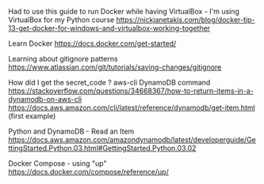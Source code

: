 
Had to use this guide to run Docker while having VirtualBox - I'm using VirtualBox for my Python course
https://nickjanetakis.com/blog/docker-tip-13-get-docker-for-windows-and-virtualbox-working-together

Learn Docker
https://docs.docker.com/get-started/

Learning about gitignore patterns
https://www.atlassian.com/git/tutorials/saving-changes/gitignore

How did I get the secret_code ?
aws-cli DynamoDB command
https://stackoverflow.com/questions/34668367/how-to-return-items-in-a-dynamodb-on-aws-cli
https://docs.aws.amazon.com/cli/latest/reference/dynamodb/get-item.html (first example)

Python and DynamoDB - Read an Item
https://docs.aws.amazon.com/amazondynamodb/latest/developerguide/GettingStarted.Python.03.html#GettingStarted.Python.03.02

Docker Compose - using "up"
https://docs.docker.com/compose/reference/up/